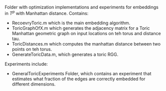 Folder with optimization implementations and experiments for embeddings in $T^{p}$ with Manhattan distance. Contains:
- RecoevryToric.m which is the main embedding algorithm. 
- ToricGraphOfX.m which generates the adjacency matrix for a Toric Manhattan geometric graph on input locations on teh torus and distance tau.
- ToricDistances.m which computes the manhattan distance between two points on teh torus.
- GenerateToricData.m, which generates a toric RGG.

Experiments include:
- GeneralToricExperiments Folder, which contains an experiment that estimates what fraction of the edges are correctly embedded for different dimensions.

